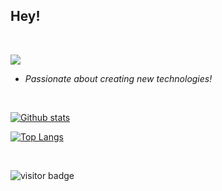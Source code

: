 ## Hey!
&nbsp;

<p>
  <img src="https://skillicons.dev/icons?i=c,linux" />
</p>

- *Passionate about creating new technologies!*

&nbsp;

<a href="#">![Github stats](https://github-readme-stats.vercel.app/api?username=pandfun&show_icons=true&count_private=true&theme=tokyonight&hide_border=true)</a>

<a href="#">![Top Langs](https://github-readme-stats-lake-gamma.vercel.app/api/top-langs/?username=pandfun&layout=compact&theme=tokyonight&count_private=true&hide_border=true&hide=Makefile,Roff)</a>

&nbsp;

![visitor badge](https://visitor-badge.laobi.icu/badge?page_id=pandfun.pandfun&left_text=Profile%20Views&format=true&right_color=blue)

<!-- 

Custom Theme:

<a href="#">![Top Langs](https://github-readme-stats-lake-gamma.vercel.app/api/top-langs/?username=pandfun&layout=compact&title_color=fff&icon_color=79ff97&text_color=9f9f9f&bg_color=151515&count_private=true&hide_border=true)</a>
  
<a href="#">![Github stats](https://github-readme-stats.vercel.app/api?username=pandfun&show_icons=true&count_private=true&title_color=fff&icon_color=79ff97&text_color=9f9f9f&bg_color=151515&hide_border=true)</a> 



Blueberry Theme:

<a href="#">![Github stats](https://github-readme-stats.vercel.app/api?username=pandfun&show_icons=true&count_private=true&theme=blueberry&hide_border=true)</a>

<a href="#">![Top Langs](https://github-readme-stats-lake-gamma.vercel.app/api/top-langs/?username=pandfun&layout=compact&theme=blueberry&count_private=true&hide_border=true&hide=Makefile,Roff)</a>


Ayu Dark:

<a href="#">![Github stats](https://github-readme-stats.vercel.app/api?username=pandfun&show_icons=true&count_private=true&theme=ayu-mirage&hide_border=true)</a>

<a href="#">![Top Langs](https://github-readme-stats-lake-gamma.vercel.app/api/top-langs/?username=pandfun&layout=compact&theme=ayu-mirage&count_private=true&hide_border=true&hide=Makefile,Roff)</a>


-->
